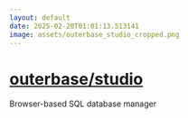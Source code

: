 ```yaml
---
layout: default
date: 2025-02-20T01:01:13.513141
image: assets/outerbase_studio_cropped.png
---
```


# [outerbase/studio](https://github.com/outerbase/studio)

Browser-based SQL database manager
